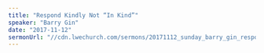 ```yaml
---
title: "Respond Kindly Not “In Kind”"
speaker: "Barry Gin"
date: "2017-11-12"
sermonUrl: "//cdn.lwechurch.com/sermons/20171112_sunday_barry_gin_respond_kindly_not_in_kind.mp3"
---
```

